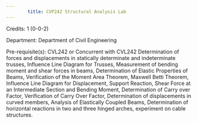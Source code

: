 ```yaml
---
        title: CVP242 Structural Analysis Lab
---
```

Credits: 1 (0-0-2)

Department: Department of Civil Engineering

Pre-requisite(s): CVL242 or Concurrent with CVL242 Determination of forces and displacements in statically determinate and indeterminate trusses, Influence Line Diagram for Trusses, Measurement of bending moment and shear forces in beams, Determination of Elastic Properties of Beams, Verification of the Moment Area Theorem, Maxwell Betti Theorem, Influence Line Diagram for Displacement, Support Reaction, Shear Force at an Intermediate Section and Bending Moment, Determination of Carry over Factor, Verification of Carry Over Factor, Determination of displacements in curved members, Analysis of Elastically Coupled Beams, Determination of horizontal reactions in two and three hinged arches, experiment on cable structures.